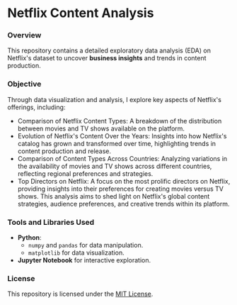 # Netflix Content Analysis

### Overview
This repository contains a detailed exploratory data analysis (EDA) on Netflix's dataset to uncover **business insights** and trends in content production. 

### Objective
Through data visualization and analysis, I explore key aspects of Netflix's offerings, including:
- Comparison of Netflix Content Types: A breakdown of the distribution between movies and TV shows available on the platform.
- Evolution of Netflix's Content Over the Years: Insights into how Netflix's catalog has grown and transformed over time, highlighting trends in content production and release.
- Comparison of Content Types Across Countries: Analyzing variations in the availability of movies and TV shows across different countries, reflecting regional preferences and strategies.
- Top Directors on Netflix: A focus on the most prolific directors on Netflix, providing insights into their preferences for creating movies versus TV shows.
This analysis aims to shed light on Netflix's global content strategies, audience preferences, and creative trends within its platform.

### Tools and Libraries Used
- **Python**:
  - `numpy` and `pandas` for data manipulation.
  - `matplotlib` for data visualization.
- **Jupyter Notebook** for interactive exploration.

### License
This repository is licensed under the [MIT License](LICENSE).



  

